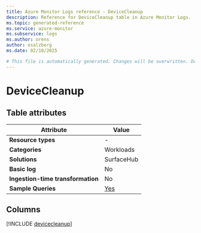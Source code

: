 ```yaml
---
title: Azure Monitor Logs reference - DeviceCleanup
description: Reference for DeviceCleanup table in Azure Monitor Logs.
ms.topic: generated-reference
ms.service: azure-monitor
ms.subservice: logs
ms.author: orens
author: osalzberg
ms.date: 02/18/2025

# This file is automatically generated. Changes will be overwritten. Do not change this file directly.
---
```


# DeviceCleanup




## Table attributes

|Attribute|Value|
|---|---|
|**Resource types**|-|
|**Categories**|Workloads|
|**Solutions**| SurfaceHub|
|**Basic log**|No|
|**Ingestion-time transformation**|No|
|**Sample Queries**|[Yes](/azure/azure-monitor/reference/queries/devicecleanup)|



## Columns
  
[!INCLUDE [devicecleanup](~/reusable-content/ce-skilling/azure/includes/azure-monitor/reference/tables/devicecleanup-include.md)]

